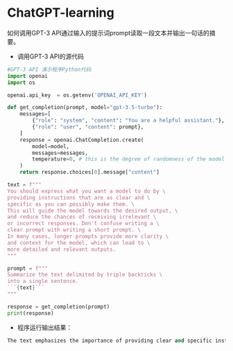 # ChatGPT-learning
如何调用GPT-3 API通过输入的提示词prompt读取一段文本并输出一句话的摘要。
- 调用GPT-3 API的源代码
```python
#GPT-3 API 演示程序Python代码
import openai
import os

openai.api_key  = os.getenv('OPENAI_API_KEY')

def get_completion(prompt, model="gpt-3.5-turbo"):
    messages=[
        {"role": "system", "content": "You are a helpful assistant."},
        {"role": "user", "content": prompt},
    ]
    response = openai.ChatCompletion.create(
        model=model,
        messages=messages,
        temperature=0, # this is the degree of randomness of the model's output
    )
    return response.choices[0].message["content"]

text = f"""
You should express what you want a model to do by \ 
providing instructions that are as clear and \ 
specific as you can possibly make them. \ 
This will guide the model towards the desired output, \ 
and reduce the chances of receiving irrelevant \ 
or incorrect responses. Don't confuse writing a \ 
clear prompt with writing a short prompt. \ 
In many cases, longer prompts provide more clarity \ 
and context for the model, which can lead to \ 
more detailed and relevant outputs.
"""

prompt = f"""
Summarize the text delimited by triple backticks \ 
into a single sentence.
```{text}```
"""

response = get_completion(prompt)
print(response)
```
- 程序运行输出结果：
```python
The text emphasizes the importance of providing clear and specific instructions to guide a model towards the desired output, suggesting that longer prompts can often provide more clarity and context for the model, resulting in more detailed and relevant responses.
```
